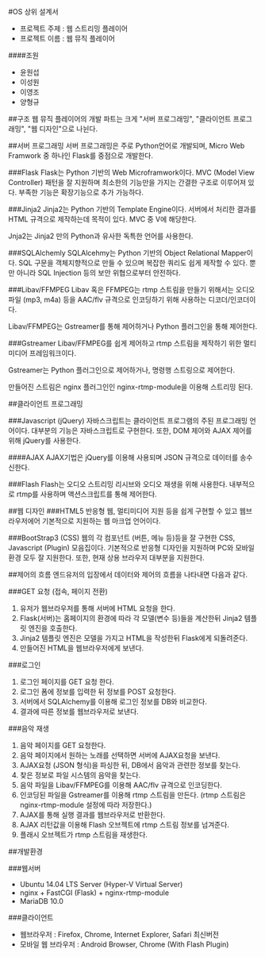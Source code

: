 #OS 상위 설계서

* 프로젝트 주제 : 웹 스트리밍 플레이어
* 프로젝트 이름 : 웹 뮤직 플레이어

####조원
* 윤원섭
* 이성원
* 이영조
* 양형규



##구조
웹 뮤직 플레이어의 개발 파트는 크게 "서버 프로그래밍", "클라이언트 프로그래밍", "웹 디자인"으로 나뉜다.


##서버 프로그래밍
서버 프로그래밍은 주로 Python언어로 개발되며, Micro Web Framwork 중 하나인 Flask를 중점으로 개발한다.


###Flask
Flask는 Python 기반의 Web Microframwork이다. MVC (Model View Controller) 패턴을 잘 지원하며 최소한의 기능만을 가지는 간결한 구조로 이루어져 있다. 부족한 기능은 확장기능으로 추가 가능하다.

###Jinja2
Jinja2는 Python 기반의 Template Engine이다. 서버에서 처리한 결과를 HTML 규격으로 제작하는데 목적이 있다. MVC 중 V에 해당한다.

Jnja2는 Jinja2 만의 Python과 유사한 독특한 언어를 사용한다.


###SQLAlchemly
SQLAlcehmy는 Python 기반의 Object Relational Mapper이다. SQL 구문을 객체지향적으로 만들 수 있으며 복잡한 쿼리도 쉽게 제작할 수 있다. 뿐만 아니라 SQL Injection 등의 보안 위협으로부터 안전하다.


###Libav/FFMPEG
Libav 혹은 FFMPEG는 rtmp 스트림을 만들기 위해서는 오디오파일 (mp3, m4a) 등을 AAC/flv 규격으로 인코딩하기 위해 사용하는 디코더/인코더이다. 

Libav/FFMPEG는 Gstreamer를 통해 제어하거나 Python 플러그인을 통해 제어한다.


###Gstreamer
Libav/FFMPEG를 쉽게 제어하고 rtmp 스트림을 제작하기 위한 멀티미디어 프레임워크이다.

Gstreamer는 Python 플러그인으로 제어하거나, 명령행 스트링으로 제어한다.

만들어진 스트림은 nginx 플러그인인 nginx-rtmp-module을 이용해 스트리밍 된다.



##클라이언트 프로그래밍

###Javascript (jQuery)
자바스크립트는 클라이언트 프로그램의 주된 프로그래밍 언어이다. 대부분의 기능은 자바스크립트로 구현한다. 또한, DOM 제어와 AJAX 제어를 위해 jQuery를 사용한다.

####AJAX
AJAX기법은 jQuery를 이용해 사용되며 JSON 규격으로 데이터를 송수신한다.

###Flash
Flash는 오디오 스트리밍 리시브와 오디오 재생을 위해 사용한다. 내부적으로 rtmp를 사용하며 액션스크립트를 통해 제어한다. 


##웹 디자인
###HTML5
반응형 웹, 멀티미디어 지원 등을 쉽게 구현할 수 있고 웹브라우저에어 기본적으로 지원하는 웹 마크업 언어이다.

###BootStrap3 (CSS)
웹의 각 컴포넌트 (버튼, 메뉴 등)등을 잘 구현한 CSS, Javascript (Plugin) 모음집이다. 기본적으로 반응형 디자인을 지원하며 PC와 모바일 환경 모두 잘 지원한다. 또한, 현재 상용 브라우저 대부분을 지원한다.



##제어의 흐름
엔드유저의 입장에서 데이터와 제어의 흐름을 나타내면 다음과 같다.

###GET 요청 (접속, 페이지 전환)
1. 유저가 웹브라우저를 통해 서버에 HTML 요청을 한다.
2. Flask(서버)는 홈페이지의 환경에 따라 각 모델(변수 등)들을 계산한뒤 Jinja2 템플릿 엔진을 호출한다.
3. Jinja2 템플릿 엔진은 모델을 가지고 HTML을 작성한뒤 Flask에게 되돌려준다.
4. 만들어진 HTML을 웹브라우저에게 보낸다.

###로그인
1. 로그인 페이지를 GET 요청 한다.
2. 로그인 폼에 정보를 입력한 뒤 정보를 POST 요청한다.
3. 서버에서 SQLAlchemy를 이용해 로그인 정보를 DB와 비교한다.
4. 결과에 따른 정보를 웹브라우저로 보낸다.

###음악 재생
1. 음악 페이지를 GET 요청한다.
2. 음악 페이지에서 원하는 노래를 선택하면  서버에 AJAX요청을 보낸다.
3. AJAX요청 (JSON 형식)을 파싱한 뒤, DB에서 음악과 관련한 정보를 찾는다.
4. 찾은 정보로 파일 시스템의 음악을 찾는다.
5. 음악 파일을 Libav/FFMPEG를 이용해 AAC/flv 규격으로 인코딩한다.
6. 인코딩된 파일을 Gstreamer를 이용해 rtmp 스트림을 만든다. (rtmp 스트림은 nginx-rtmp-module 설정에 따라 저장한다.)
7. AJAX를 통해 실행 결과를 웹브라우저로 반환한다.
8. AJAX 리턴값을 이용해 Flash 오브젝트에 rtmp 스트림 정보를 넘겨준다.
9. 플래시 오브젝트가 rtmp 스트림을 재생한다.


##개발환경

###웹서버
* Ubuntu 14.04 LTS Server (Hyper-V Virtual Server)
* nginx + FastCGI (Flask) + nginx-rtmp-module
* MariaDB 10.0

###클라이언트
* 웹브라우저 : Firefox, Chrome, Internet Explorer, Safari 최신버전
* 모바일 웹 브라우저 : Android Browser, Chrome (With Flash Plugin)


